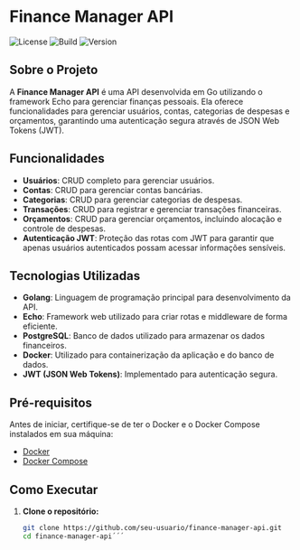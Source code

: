# Finance Manager API

![License](https://img.shields.io/badge/license-MIT-green)
![Build](https://img.shields.io/badge/build-passing-brightgreen)
![Version](https://img.shields.io/badge/version-1.0.0-blue)

## Sobre o Projeto

A **Finance Manager API** é uma API desenvolvida em Go utilizando o framework Echo para gerenciar finanças pessoais. Ela oferece funcionalidades para gerenciar usuários, contas, categorias de despesas e orçamentos, garantindo uma autenticação segura através de JSON Web Tokens (JWT).

## Funcionalidades

- **Usuários**: CRUD completo para gerenciar usuários.
- **Contas**: CRUD para gerenciar contas bancárias.
- **Categorias**: CRUD para gerenciar categorias de despesas.
- **Transações**: CRUD para registrar e gerenciar transações financeiras.
- **Orçamentos**: CRUD para gerenciar orçamentos, incluindo alocação e controle de despesas.
- **Autenticação JWT**: Proteção das rotas com JWT para garantir que apenas usuários autenticados possam acessar informações sensíveis.

## Tecnologias Utilizadas

- **Golang**: Linguagem de programação principal para desenvolvimento da API.
- **Echo**: Framework web utilizado para criar rotas e middleware de forma eficiente.
- **PostgreSQL**: Banco de dados utilizado para armazenar os dados financeiros.
- **Docker**: Utilizado para containerização da aplicação e do banco de dados.
- **JWT (JSON Web Tokens)**: Implementado para autenticação segura.

## Pré-requisitos

Antes de iniciar, certifique-se de ter o Docker e o Docker Compose instalados em sua máquina:

- [Docker](https://docs.docker.com/get-docker/)
- [Docker Compose](https://docs.docker.com/compose/install/)

## Como Executar

1. **Clone o repositório:**

   ```bash
   git clone https://github.com/seu-usuario/finance-manager-api.git
   cd finance-manager-api´´´